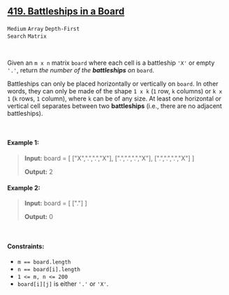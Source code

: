 ## [419. Battleships in a Board](https://leetcode.com/problems/battleships-in-a-board/)

<code>Medium</code> <code>Array</code> <code>Depth-First Search</code> <code>Matrix</code>

<br>

Given an <code>m x n</code> matrix <code>board</code> where each cell is a battleship <code>'X'</code> or empty <code>'.'</code>, return *the number of the __battleships__ on* <code>board</code>.

Battleships can only be placed horizontally or vertically on <code>board</code>. In other words, they can only be made of the shape <code>1 x k</code> (<code>1</code> row, <code>k</code> columns) or <code>k x 1</code> (<code>k</code> rows, <code>1</code> column), where <code>k</code> can be of any size. At least one horizontal or vertical cell separates between two __battleships__ (i.e., there are no adjacent battleships).

<br>

#### Example 1:

> __Input:__ board = [ ["X",".",".","X"], [".",".",".","X"], [".",".",".","X"] ]
>
> __Output:__ 2

#### Example 2:

> __Input:__ board = [ ["."] ]
>
> __Output:__ 0

<br>

#### Constraints:

- <code>m == board.length</code>
- <code>n == board[i].length</code>
- <code>1 <= m, n <= 200</code>
- <code>board[i][j]</code> is either <code>'.'</code> or <code>'X'</code>.